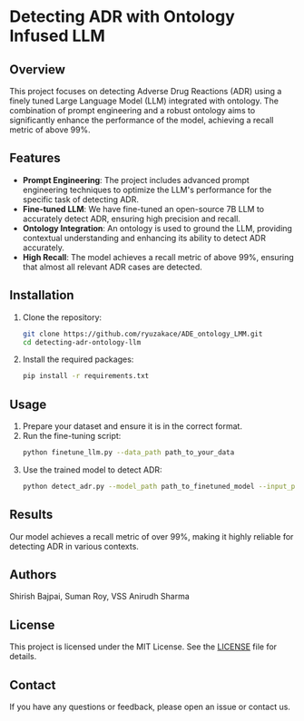 # Detecting ADR with Ontology Infused LLM

## Overview

This project focuses on detecting Adverse Drug Reactions (ADR) using a finely tuned Large Language Model (LLM) integrated with ontology. The combination of prompt engineering and a robust ontology aims to significantly enhance the performance of the model, achieving a recall metric of above 99%.

## Features

- **Prompt Engineering**: The project includes advanced prompt engineering techniques to optimize the LLM's performance for the specific task of detecting ADR.
- **Fine-tuned LLM**: We have fine-tuned an open-source 7B LLM to accurately detect ADR, ensuring high precision and recall.
- **Ontology Integration**: An ontology is used to ground the LLM, providing contextual understanding and enhancing its ability to detect ADR accurately.
- **High Recall**: The model achieves a recall metric of above 99%, ensuring that almost all relevant ADR cases are detected.

## Installation

1. Clone the repository:
    ```bash
    git clone https://github.com/ryuzakace/ADE_ontology_LMM.git
    cd detecting-adr-ontology-llm
    ```

2. Install the required packages:
    ```bash
    pip install -r requirements.txt
    ```

## Usage

1. Prepare your dataset and ensure it is in the correct format.
2. Run the fine-tuning script:
    ```bash
    python finetune_llm.py --data_path path_to_your_data
    ```
3. Use the trained model to detect ADR:
    ```bash
    python detect_adr.py --model_path path_to_finetuned_model --input_path path_to_input_data
    ```

## Results

Our model achieves a recall metric of over 99%, making it highly reliable for detecting ADR in various contexts.

## Authors

Shirish Bajpai, Suman Roy, VSS Anirudh Sharma


## License

This project is licensed under the MIT License. See the [LICENSE](LICENSE) file for details.

## Contact

If you have any questions or feedback, please open an issue or contact us.


